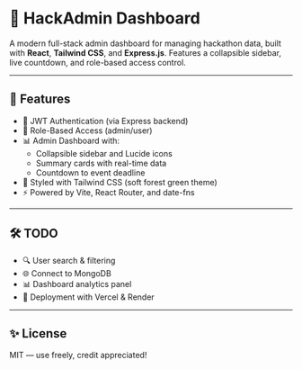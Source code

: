 # 🌿 HackAdmin Dashboard

A modern full-stack admin dashboard for managing hackathon data, built with **React**, **Tailwind CSS**, and **Express.js**. Features a collapsible sidebar, live countdown, and role-based access control.

---

## 🔧 Features

-   🔐 JWT Authentication (via Express backend)
-   👤 Role-Based Access (admin/user)
-   📊 Admin Dashboard with:
    -   Collapsible sidebar and Lucide icons
    -   Summary cards with real-time data
    -   Countdown to event deadline
-   💅 Styled with Tailwind CSS (soft forest green theme)
-   ⚡ Powered by Vite, React Router, and date-fns

---

## 🛠️ TODO

-   🔍 User search & filtering
-   🌐 Connect to MongoDB
-   📊 Dashboard analytics panel
-   🚀 Deployment with Vercel & Render

---

## ✨ License

MIT — use freely, credit appreciated!
